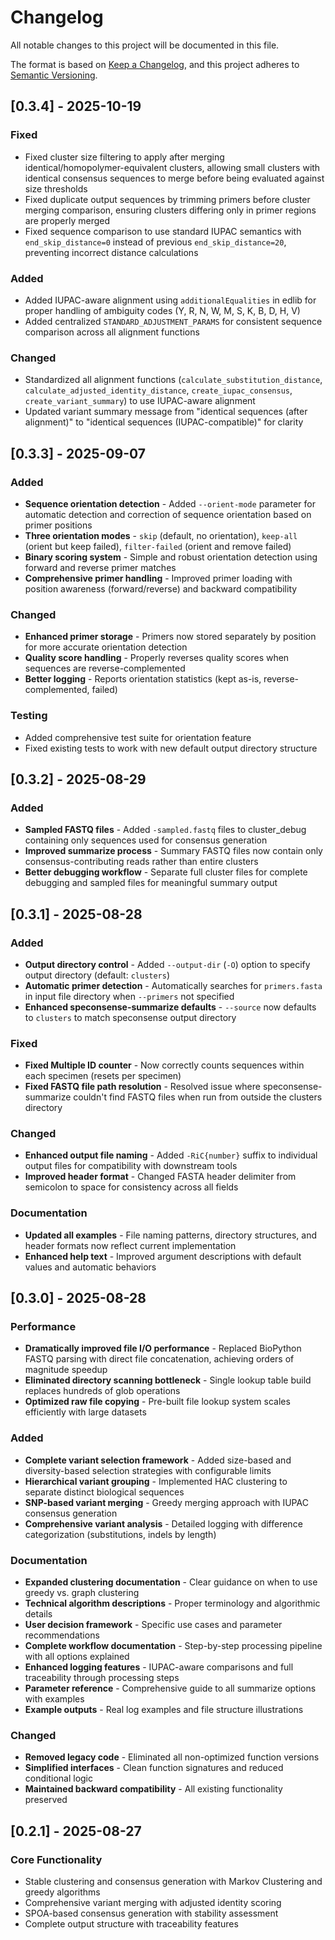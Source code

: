 # Changelog

All notable changes to this project will be documented in this file.

The format is based on [Keep a Changelog](https://keepachangelog.com/en/1.0.0/),
and this project adheres to [Semantic Versioning](https://semver.org/spec/v2.0.0.html).

## [0.3.4] - 2025-10-19

### Fixed
- Fixed cluster size filtering to apply after merging identical/homopolymer-equivalent clusters, allowing small clusters with identical consensus sequences to merge before being evaluated against size thresholds
- Fixed duplicate output sequences by trimming primers before cluster merging comparison, ensuring clusters differing only in primer regions are properly merged
- Fixed sequence comparison to use standard IUPAC semantics with `end_skip_distance=0` instead of previous `end_skip_distance=20`, preventing incorrect distance calculations

### Added
- Added IUPAC-aware alignment using `additionalEqualities` in edlib for proper handling of ambiguity codes (Y, R, N, W, M, S, K, B, D, H, V)
- Added centralized `STANDARD_ADJUSTMENT_PARAMS` for consistent sequence comparison across all alignment functions

### Changed
- Standardized all alignment functions (`calculate_substitution_distance`, `calculate_adjusted_identity_distance`, `create_iupac_consensus`, `create_variant_summary`) to use IUPAC-aware alignment
- Updated variant summary message from "identical sequences (after alignment)" to "identical sequences (IUPAC-compatible)" for clarity

## [0.3.3] - 2025-09-07

### Added
- **Sequence orientation detection** - Added `--orient-mode` parameter for automatic detection and correction of sequence orientation based on primer positions
- **Three orientation modes** - `skip` (default, no orientation), `keep-all` (orient but keep failed), `filter-failed` (orient and remove failed)
- **Binary scoring system** - Simple and robust orientation detection using forward and reverse primer matches
- **Comprehensive primer handling** - Improved primer loading with position awareness (forward/reverse) and backward compatibility

### Changed
- **Enhanced primer storage** - Primers now stored separately by position for more accurate orientation detection
- **Quality score handling** - Properly reverses quality scores when sequences are reverse-complemented
- **Better logging** - Reports orientation statistics (kept as-is, reverse-complemented, failed)

### Testing
- Added comprehensive test suite for orientation feature
- Fixed existing tests to work with new default output directory structure

## [0.3.2] - 2025-08-29

### Added
- **Sampled FASTQ files** - Added `-sampled.fastq` files to cluster_debug containing only sequences used for consensus generation
- **Improved summarize process** - Summary FASTQ files now contain only consensus-contributing reads rather than entire clusters
- **Better debugging workflow** - Separate full cluster files for complete debugging and sampled files for meaningful summary output

## [0.3.1] - 2025-08-28

### Added
- **Output directory control** - Added `--output-dir` (`-O`) option to specify output directory (default: `clusters`)
- **Automatic primer detection** - Automatically searches for `primers.fasta` in input file directory when `--primers` not specified
- **Enhanced speconsense-summarize defaults** - `--source` now defaults to `clusters` to match speconsense output directory

### Fixed
- **Fixed Multiple ID counter** - Now correctly counts sequences within each specimen (resets per specimen)
- **Fixed FASTQ file path resolution** - Resolved issue where speconsense-summarize couldn't find FASTQ files when run from outside the clusters directory

### Changed
- **Enhanced output file naming** - Added `-RiC{number}` suffix to individual output files for compatibility with downstream tools
- **Improved header format** - Changed FASTA header delimiter from semicolon to space for consistency across all fields

### Documentation
- **Updated all examples** - File naming patterns, directory structures, and header formats now reflect current implementation
- **Enhanced help text** - Improved argument descriptions with default values and automatic behaviors

## [0.3.0] - 2025-08-28

### Performance
- **Dramatically improved file I/O performance** - Replaced BioPython FASTQ parsing with direct file concatenation, achieving orders of magnitude speedup
- **Eliminated directory scanning bottleneck** - Single lookup table build replaces hundreds of glob operations
- **Optimized raw file copying** - Pre-built file lookup system scales efficiently with large datasets

### Added
- **Complete variant selection framework** - Added size-based and diversity-based selection strategies with configurable limits
- **Hierarchical variant grouping** - Implemented HAC clustering to separate distinct biological sequences
- **SNP-based variant merging** - Greedy merging approach with IUPAC consensus generation
- **Comprehensive variant analysis** - Detailed logging with difference categorization (substitutions, indels by length)

### Documentation
- **Expanded clustering documentation** - Clear guidance on when to use greedy vs. graph clustering
- **Technical algorithm descriptions** - Proper terminology and algorithmic details
- **User decision framework** - Specific use cases and parameter recommendations
- **Complete workflow documentation** - Step-by-step processing pipeline with all options explained
- **Enhanced logging features** - IUPAC-aware comparisons and full traceability through processing steps
- **Parameter reference** - Comprehensive guide to all summarize options with examples
- **Example outputs** - Real log examples and file structure illustrations

### Changed
- **Removed legacy code** - Eliminated all non-optimized function versions
- **Simplified interfaces** - Clean function signatures and reduced conditional logic
- **Maintained backward compatibility** - All existing functionality preserved

## [0.2.1] - 2025-08-27

### Core Functionality
- Stable clustering and consensus generation with Markov Clustering and greedy algorithms
- Comprehensive variant merging with adjusted identity scoring
- SPOA-based consensus generation with stability assessment
- Complete output structure with traceability features
